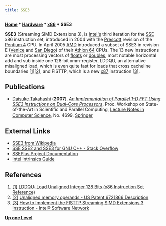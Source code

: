 ```yaml
---
title: SSE3
---
```

**[Home](Home "Home") \* [Hardware](Hardware "Hardware") \* [x86](X86 "X86") \* SSE3**


**SSE3** (Streaming SIMD Extensions 3), is [Intel's](Intel "Intel") third iteration for the [SSE](SSE "SSE") x86 instruction set, introduced in 2004 with the [Prescott](https://en.wikipedia.org/wiki/List_of_Intel_Pentium_4_microprocessors#Prescott_.2890.C2.A0nm.29) revision of the [Pentium 4](https://en.wikipedia.org/wiki/Pentium_4) CPU. In April 2005 [AMD](AMD "AMD") introduced a subset of SSE3 in revision E ([Venice](https://en.wikipedia.org/wiki/Athlon_64#Venice_.2890.C2.A0nm_SOI.29) and [San Diego](https://en.wikipedia.org/wiki/Athlon_64#San_Diego_.2890.C2.A0nm_SOI.29_2)) of their [Athlon 64](https://en.wikipedia.org/wiki/Athlon_64) CPUs. The 13 new instructions are most processing vectors of [floats](Float "Float") or [doubles](Double "Double"), most notable horizontal add and sub inside one 128-bit xmm-register, LDDQU, an alternative misaligned load, which is even quite fast for loads that cross cacheline boundaries <a id="cite-note-1" href="#cite-ref-1">[1]</a><a id="cite-note-2" href="#cite-ref-2">[2]</a>, and FISTTP, which is a new [x87](https://en.wikipedia.org/wiki/X87) instruction <a id="cite-note-3" href="#cite-ref-3">[3]</a>.



## Publications


* [Daisuke Takahashi](Daisuke_Takahashi "Daisuke Takahashi") (**2007**). *[An Implementation of Parallel 1-D FFT Using SSE3 Instructions on Dual-Core Processors](https://link.springer.com/chapter/10.1007%2F978-3-540-75755-9_135)*. Proc. Workshop on State-of-the-Art in Scientific and Parallel Computing, [Lecture Notes in Computer Science](https://en.wikipedia.org/wiki/Lecture_Notes_in_Computer_Science), No. 4699, [Springer](https://en.wikipedia.org/wiki/Springer_Science%2BBusiness_Media)


## External Links


* [SSE3 from Wikipedia](https://en.wikipedia.org/wiki/SSE3)
* [SSE SSE2 and SSE3 for GNU C++ - Stack Overflow](http://stackoverflow.com/questions/661338/sse-sse2-and-sse3-for-gnu-c)
* [SSEPlus Project Documentation](http://sseplus.sourceforge.net/index.html)
* [Intel Intrinsics Guide](http://software.intel.com/sites/landingpage/IntrinsicsGuide/)


## References


1. <a id="cite-ref-1" href="#cite-note-1">[1]</a> [LDDQU: Load Unaligned Integer 128 Bits (x86 Instruction Set Reference)](http://siyobik.info/index.php?module=x86&id=150)
2. <a id="cite-ref-2" href="#cite-note-2">[2]</a> [Unaligned memory operands - US Patent 6721866 Description](http://www.patentstorm.us/patents/6721866/description.html)
3. <a id="cite-ref-3" href="#cite-note-3">[3]</a> [How to Implement the FISTTP Streaming SIMD Extensions 3 Instruction - Intel® Software Network](http://software.intel.com/en-us/articles/how-to-implement-the-fisttp-streaming-simd-extensions-3-instruction/)

**[Up one Level](X86 "X86")**







 
